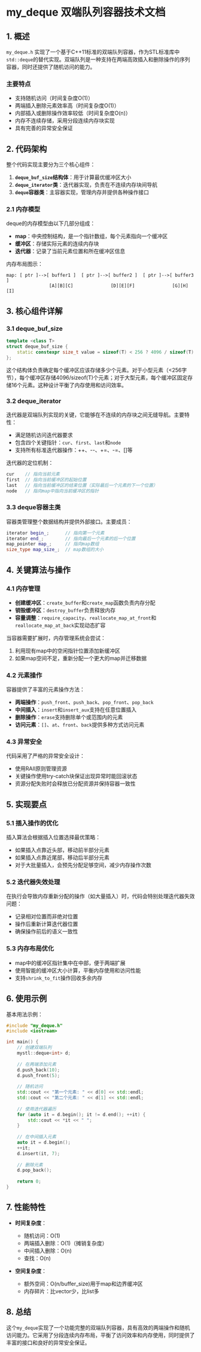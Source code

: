 # my_deque 双端队列容器技术文档

## 1. 概述

`my_deque.h` 实现了一个基于C++11标准的双端队列容器，作为STL标准库中`std::deque`的替代实现。双端队列是一种支持在两端高效插入和删除操作的序列容器，同时还提供了随机访问的能力。

### 主要特点

- 支持随机访问（时间复杂度O(1)）
- 两端插入删除元素效率高（时间复杂度O(1)）
- 内部插入或删除操作效率较低（时间复杂度O(n)）
- 内存不连续存储，采用分段连续内存块实现
- 具有完善的异常安全保证

## 2. 代码架构

整个代码实现主要分为三个核心组件：

1. **`deque_buf_size`结构体**：用于计算最优缓冲区大小
2. **`deque_iterator`类**：迭代器实现，负责在不连续内存块间导航
3. **`deque`容器类**：主容器实现，管理内存并提供各种操作接口

### 2.1 内存模型

deque的内存模型由以下几部分组成：

- **map**：中央控制结构，是一个指针数组，每个元素指向一个缓冲区
- **缓冲区**：存储实际元素的连续内存块
- **迭代器**：记录了当前元素位置和所在缓冲区信息

内存布局图示：
```
map: [ ptr ]-->[ buffer1 ]  [ ptr ]-->[ buffer2 ]  [ ptr ]-->[ buffer3 ]
                [A][B][C]              [D][E][F]              [G][H][I]
```

## 3. 核心组件详解

### 3.1 deque_buf_size

```cpp
template <class T>
struct deque_buf_size {
    static constexpr size_t value = sizeof(T) < 256 ? 4096 / sizeof(T) : 16;
};
```

这个结构体负责确定每个缓冲区应该存储多少个元素。对于小型元素（<256字节），每个缓冲区存储4096/sizeof(T)个元素；对于大型元素，每个缓冲区固定存储16个元素。这种设计平衡了内存使用和访问效率。

### 3.2 deque_iterator

迭代器是双端队列实现的关键，它能够在不连续的内存块之间无缝导航。主要特性：

- 满足随机访问迭代器要求
- 包含四个关键指针：`cur`、`first`、`last`和`node`
- 支持所有标准迭代器操作：++、--、+=、-=、[]等

迭代器的定位机制：
```cpp
cur    // 指向当前元素
first  // 指向当前缓冲区的起始位置
last   // 指向当前缓冲区的结束位置（实际最后一个元素的下一个位置）
node   // 指向map中指向当前缓冲区的指针
```

### 3.3 deque容器主类

容器类管理整个数据结构并提供外部接口。主要成员：

```cpp
iterator begin_;      // 指向第一个元素
iterator end_;        // 指向最后一个元素的后一个位置
map_pointer map_;     // 指向map数组
size_type map_size_;  // map数组的大小
```

## 4. 关键算法与操作

### 4.1 内存管理

- **创建缓冲区**：`create_buffer`和`create_map`函数负责内存分配
- **销毁缓冲区**：`destroy_buffer`负责释放内存
- **容量调整**：`require_capacity`、`reallocate_map_at_front`和`reallocate_map_at_back`实现动态扩容

当容器需要扩展时，内存管理系统会尝试：
1. 利用现有map中的空闲指针位置添加新缓冲区
2. 如果map空间不足，重新分配一个更大的map并迁移数据

### 4.2 元素操作

容器提供了丰富的元素操作方法：

- **两端操作**：`push_front`、`push_back`、`pop_front`、`pop_back`
- **中间插入**：`insert`和`insert_aux`支持在任意位置插入
- **删除操作**：`erase`支持删除单个或范围内的元素
- **访问元素**：`[]`、`at`、`front`、`back`提供多种方式访问元素

### 4.3 异常安全

代码采用了严格的异常安全设计：
- 使用RAII原则管理资源
- 关键操作使用try-catch块保证出现异常时能回滚状态
- 资源分配失败时会释放已分配资源并保持容器一致性

## 5. 实现要点

### 5.1 插入操作的优化

插入算法会根据插入位置选择最优策略：
- 如果插入点靠近头部，移动前半部分元素
- 如果插入点靠近尾部，移动后半部分元素
- 对于大批量插入，会预先分配足够空间，减少内存操作次数

### 5.2 迭代器失效处理

在执行会导致内存重新分配的操作（如大量插入）时，代码会特别处理迭代器失效问题：
- 记录相对位置而非绝对位置
- 操作后重新计算迭代器位置
- 确保操作前后的语义一致性

### 5.3 内存布局优化

- map中的缓冲区指针集中在中部，便于两端扩展
- 使用智能的缓冲区大小计算，平衡内存使用和访问性能
- 支持`shrink_to_fit`操作回收多余内存

## 6. 使用示例

基本用法示例：

```cpp
#include "my_deque.h"
#include <iostream>

int main() {
    // 创建双端队列
    mystl::deque<int> d;
    
    // 在两端添加元素
    d.push_back(10);
    d.push_front(5);
    
    // 随机访问
    std::cout << "第一个元素: " << d[0] << std::endl;
    std::cout << "第二个元素: " << d[1] << std::endl;
    
    // 使用迭代器遍历
    for (auto it = d.begin(); it != d.end(); ++it) {
        std::cout << *it << " ";
    }
    
    // 在中间插入元素
    auto it = d.begin();
    ++it;
    d.insert(it, 7);
    
    // 删除元素
    d.pop_back();
    
    return 0;
}
```

## 7. 性能特性

- **时间复杂度**：
  - 随机访问：O(1)
  - 两端插入删除：O(1)（摊销复杂度）
  - 中间插入删除：O(n)
  - 查找：O(n)

- **空间复杂度**：
  - 额外空间：O(n/buffer_size)用于map和边界缓冲区
  - 内存碎片：比vector少，比list多

## 8. 总结

这个`my_deque`实现了一个功能完整的双端队列容器，具有高效的两端操作和随机访问能力。它采用了分段连续内存布局，平衡了访问效率和内存使用，同时提供了丰富的接口和良好的异常安全保证。